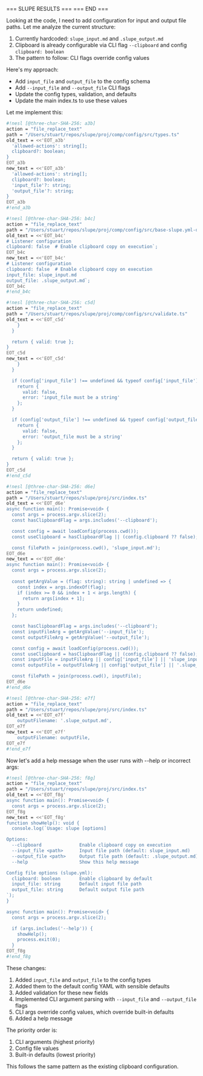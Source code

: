 
=== SLUPE RESULTS ===
=== END ===

Looking at the code, I need to add configuration for input and output file paths. Let me analyze the current structure:

1. Currently hardcoded: `slupe_input.md` and `.slupe_output.md`
2. Clipboard is already configurable via CLI flag `--clipboard` and config `clipboard: boolean`
3. The pattern to follow: CLI flags override config values

Here's my approach:
- Add `input_file` and `output_file` to the config schema
- Add `--input_file` and `--output_file` CLI flags
- Update the config types, validation, and defaults
- Update the main index.ts to use these values

Let me implement this:

```sh nesl
#!nesl [@three-char-SHA-256: a3b]
action = "file_replace_text"
path = "/Users/stuart/repos/slupe/proj/comp/config/src/types.ts"
old_text = <<'EOT_a3b'
  'allowed-actions': string[];
  clipboard?: boolean;
}
EOT_a3b
new_text = <<'EOT_a3b'
  'allowed-actions': string[];
  clipboard?: boolean;
  'input_file'?: string;
  'output_file'?: string;
}
EOT_a3b
#!end_a3b
```

```sh nesl
#!nesl [@three-char-SHA-256: b4c]
action = "file_replace_text"
path = "/Users/stuart/repos/slupe/proj/comp/config/src/base-slupe.yml-defaults.ts"
old_text = <<'EOT_b4c'
# Listener configuration
clipboard: false  # Enable clipboard copy on execution`;
EOT_b4c
new_text = <<'EOT_b4c'
# Listener configuration
clipboard: false  # Enable clipboard copy on execution
input_file: slupe_input.md
output_file: .slupe_output.md`;
EOT_b4c
#!end_b4c
```

```sh nesl
#!nesl [@three-char-SHA-256: c5d]
action = "file_replace_text"
path = "/Users/stuart/repos/slupe/proj/comp/config/src/validate.ts"
old_text = <<'EOT_c5d'
    }
  }

  return { valid: true };
}
EOT_c5d
new_text = <<'EOT_c5d'
    }
  }

  if (config['input_file'] !== undefined && typeof config['input_file'] !== 'string') {
    return {
      valid: false,
      error: 'input_file must be a string'
    };
  }

  if (config['output_file'] !== undefined && typeof config['output_file'] !== 'string') {
    return {
      valid: false,
      error: 'output_file must be a string'
    };
  }

  return { valid: true };
}
EOT_c5d
#!end_c5d
```

```sh nesl
#!nesl [@three-char-SHA-256: d6e]
action = "file_replace_text"
path = "/Users/stuart/repos/slupe/proj/src/index.ts"
old_text = <<'EOT_d6e'
async function main(): Promise<void> {
  const args = process.argv.slice(2);
  const hasClipboardFlag = args.includes('--clipboard');

  const config = await loadConfig(process.cwd());
  const useClipboard = hasClipboardFlag || (config.clipboard ?? false);

  const filePath = join(process.cwd(), 'slupe_input.md');
EOT_d6e
new_text = <<'EOT_d6e'
async function main(): Promise<void> {
  const args = process.argv.slice(2);
  
  const getArgValue = (flag: string): string | undefined => {
    const index = args.indexOf(flag);
    if (index >= 0 && index + 1 < args.length) {
      return args[index + 1];
    }
    return undefined;
  };

  const hasClipboardFlag = args.includes('--clipboard');
  const inputFileArg = getArgValue('--input_file');
  const outputFileArg = getArgValue('--output_file');

  const config = await loadConfig(process.cwd());
  const useClipboard = hasClipboardFlag || (config.clipboard ?? false);
  const inputFile = inputFileArg || config['input_file'] || 'slupe_input.md';
  const outputFile = outputFileArg || config['output_file'] || '.slupe_output.md';

  const filePath = join(process.cwd(), inputFile);
EOT_d6e
#!end_d6e
```

```sh nesl
#!nesl [@three-char-SHA-256: e7f]
action = "file_replace_text"
path = "/Users/stuart/repos/slupe/proj/src/index.ts"
old_text = <<'EOT_e7f'
    outputFilename: '.slupe_output.md',
EOT_e7f
new_text = <<'EOT_e7f'
    outputFilename: outputFile,
EOT_e7f
#!end_e7f
```

Now let's add a help message when the user runs with --help or incorrect args:

```sh nesl
#!nesl [@three-char-SHA-256: f8g]
action = "file_replace_text"
path = "/Users/stuart/repos/slupe/proj/src/index.ts"
old_text = <<'EOT_f8g'
async function main(): Promise<void> {
  const args = process.argv.slice(2);
EOT_f8g
new_text = <<'EOT_f8g'
function showHelp(): void {
  console.log(`Usage: slupe [options]

Options:
  --clipboard              Enable clipboard copy on execution
  --input_file <path>      Input file path (default: slupe_input.md)
  --output_file <path>     Output file path (default: .slupe_output.md)
  --help                   Show this help message

Config file options (slupe.yml):
  clipboard: boolean       Enable clipboard by default
  input_file: string       Default input file path
  output_file: string      Default output file path
`);
}

async function main(): Promise<void> {
  const args = process.argv.slice(2);

  if (args.includes('--help')) {
    showHelp();
    process.exit(0);
  }
EOT_f8g
#!end_f8g
```

These changes:

1. Added `input_file` and `output_file` to the config types
2. Added them to the default config YAML with sensible defaults
3. Added validation for these new fields
4. Implemented CLI argument parsing with `--input_file` and `--output_file` flags
5. CLI args override config values, which override built-in defaults
6. Added a help message

The priority order is:
1. CLI arguments (highest priority)
2. Config file values
3. Built-in defaults (lowest priority)

This follows the same pattern as the existing clipboard configuration.